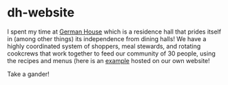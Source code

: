 # dh-website

I spent my time at [German House](http://dh.scripts.mit.edu/) which is a residence hall that prides itself in (among other things) its independence from dining halls! We have a highly coordinated system of shoppers, meal stewards, and rotating cookcrews that work together to feed our community of 30 people, using the recipes and menus (here is an [example](http://dh.scripts.mit.edu/essen/03/01/2020/) hosted on our own website!

Take a gander!
